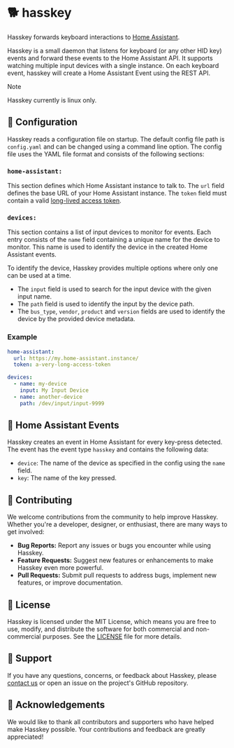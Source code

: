 # 🐕 hasskey

Hasskey forwards keyboard interactions to [Home Assistant](https://www.home-assistant.io/).

Hasskey is a small daemon that listens for keyboard (or any other HID key) events and forward these events to the Home Assistant API.
It supports watching multiple input devices with a single instance.
On each keyboard event, hasskey will create a Home Assistant Event using the REST API.

> [!NOTE]
> Hasskey currently is linux only.

## 🔧 Configuration
Hasskey reads a configuration file on startup.
The default config file path is `config.yaml` and can be changed using a command line option.
The config file uses the YAML file format and consists of the following sections:

### `home-assistant:`
This section defines which Home Assistant instance to talk to.
The `url` field defines the base URL of your Home Assistant instance.
The `token` field must contain a valid [long-lived access token](https://www.home-assistant.io/docs/authentication/#your-account-profile).

### `devices:`
This section contains a list of input devices to monitor for events.
Each entry consists of the `name` field containing a unique name for the device to monitor.
This name is used to identify the device in the created Home Assistant events.

To identify the device, Hasskey provides multiple options where only one can be used at a time.
- The `input` field is used to search for the input device with the given input name.
- The `path` field is used to identify the input by the device path.
- The `bus_type`, `vendor`, `product` and `version` fields are used to identify the device by the provided device metadata.

### Example
```yaml
home-assistant:
  url: https://my.home-assistant.instance/
  token: a-very-long-access-token

devices:
  - name: my-device
    input: My Input Device
  - name: another-device
    path: /dev/input/input-9999
```

## 🌠 Home Assistant Events
Hasskey creates an event in Home Assistant for every key-press detected.
The event has the event type `hasskey` and contains the following data:
- `device`: The name of the device as specified in the config using the `name` field.
- `key`: The name of the key pressed.

## 🤝 Contributing
We welcome contributions from the community to help improve Hasskey.
Whether you're a developer, designer, or enthusiast, there are many ways to get involved:

* **Bug Reports:** Report any issues or bugs you encounter while using Hasskey.
* **Feature Requests:** Suggest new features or enhancements to make Hasskey even more powerful.
* **Pull Requests:** Submit pull requests to address bugs, implement new features, or improve documentation.

## 📄 License
Hasskey is licensed under the MIT License, which means you are free to use, modify, and distribute the software for both commercial and non-commercial purposes. See the [LICENSE](./LICENSE) file for more details.

## 🛟 Support
If you have any questions, concerns, or feedback about Hasskey, please [contact us](mailto:fooker@lab.sh) or open an issue on the project's GitHub repository.

## 🙏 Acknowledgements
We would like to thank all contributors and supporters who have helped make Hasskey possible. Your contributions and feedback are greatly appreciated!

